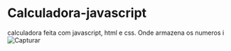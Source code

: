 # Calculadora-javascript
calculadora feita com javascript, html e  css. Onde armazena os numeros 
i![Capturar](https://user-images.githubusercontent.com/99758327/202264954-ac031f29-157c-486f-bfa8-4ab5a25df158.PNG)
